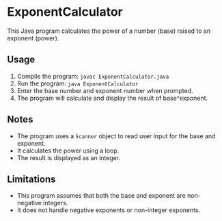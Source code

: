 # ExponentCalculator

This Java program calculates the power of a number (base) raised to an exponent (power).

## Usage

1. Compile the program: `javac ExponentCalculator.java`
2. Run the program: `java ExponentCalculator`
3. Enter the base number and exponent number when prompted.
4. The program will calculate and display the result of base^exponent.

## Notes

- The program uses a `Scanner` object to read user input for the base and exponent.
- It calculates the power using a loop.
- The result is displayed as an integer.

## Limitations

- This program assumes that both the base and exponent are non-negative integers.
- It does not handle negative exponents or non-integer exponents.

